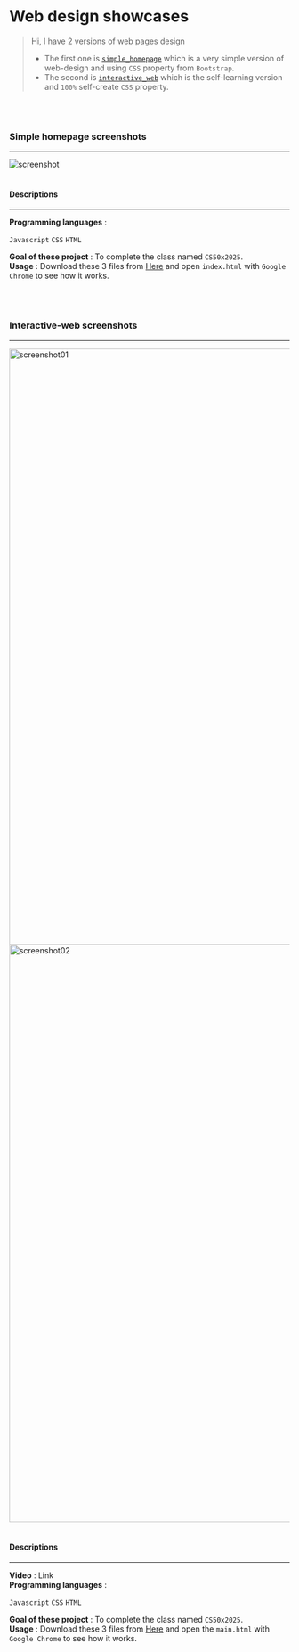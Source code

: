 # Web design showcases

> Hi, I have 2 versions of web pages design
> - The first one is <a href='https://github.com/HikariJadeEmpire/Web_front_end#simple-homepage-screenshots'>```simple_homepage```</a> which is a very simple version of web-design and using ```CSS``` property from ```Bootstrap```.
> - The second is <a href='https://github.com/HikariJadeEmpire/Web_front_end#interactive-web-screenshots'>```interactive_web```</a> which is the self-learning version and ```100%``` self-create ```CSS``` property.

<br>
<br>

<h3>Simple homepage screenshots</h3>
<hr>
<img src="https://github.com/user-attachments/assets/4b46cb93-b9b0-4b49-93a1-940ff8106e2f" alt="screenshot">

<br>
<br>

<h4>Descriptions</h4>
<hr>
<b>Programming languages</b> :

```Javascript``` ```CSS``` ```HTML```

<b>Goal of these project</b> : To complete the class named ```CS50x2025```.<br>
<b>Usage</b> : Download these 3 files from <a href='https://github.com/HikariJadeEmpire/Web_front_end/tree/main/simplehomepage'>Here</a> and open ```index.html``` with ```Google Chrome``` to see how it works.

<br>
<br>

<h3>Interactive-web screenshots</h3>
<hr>
<img width="1070" alt="screenshot01" src="https://github.com/user-attachments/assets/48c06344-d929-4250-bcee-814bb03dbe11" />
<img width="1037" alt="screenshot02" src="https://github.com/user-attachments/assets/d2188005-609a-44de-8c4f-9e5f1098cef2" />

<br>
<br>

<h4>Descriptions</h4>
<hr>
<b>Video</b> : Link<br>
<b>Programming languages</b> : 

```Javascript``` ```CSS``` ```HTML```

<b>Goal of these project</b> : To complete the class named ```CS50x2025```.<br>
<b>Usage</b> : Download these 3 files from <a href='https://github.com/HikariJadeEmpire/Web_front_end/tree/main/interactive_web'>Here</a> and open the ```main.html``` with ```Google Chrome``` to see how it works.
